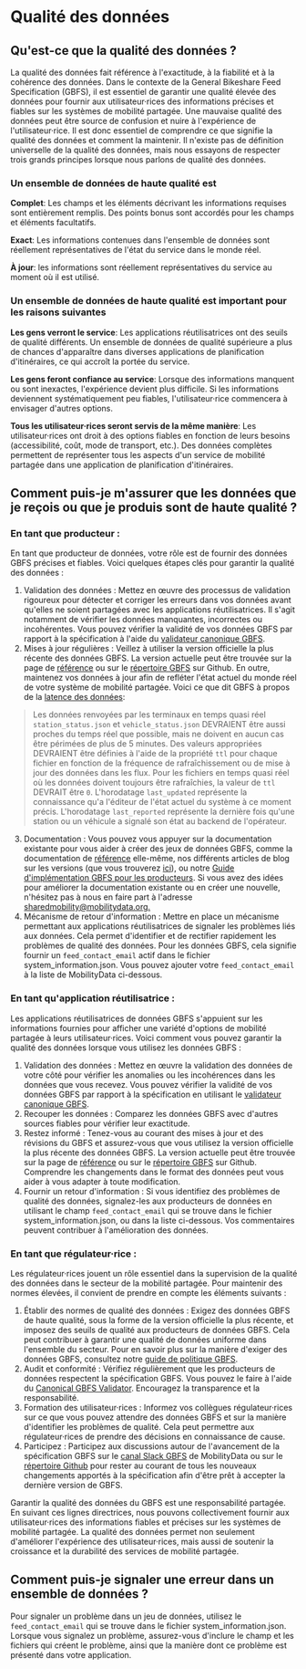 # Qualité des données

## Qu'est-ce que la qualité des données ?

La qualité des données fait référence à l'exactitude, à la fiabilité et à la cohérence des données. Dans le contexte de la General Bikeshare Feed Specification (GBFS), il est essentiel de garantir une qualité élevée des données pour fournir aux utilisateur·rices des informations précises et fiables sur les systèmes de mobilité partagée. Une mauvaise qualité des données peut être source de confusion et nuire à l'expérience de l'utilisateur·rice. Il est donc essentiel de comprendre ce que signifie la qualité des données et comment la maintenir. Il n'existe pas de définition universelle de la qualité des données, mais nous essayons de respecter trois grands principes lorsque nous parlons de qualité des données.

### Un ensemble de données de haute qualité est

**Complet**: Les champs et les éléments décrivant les informations requises sont entièrement remplis. Des points bonus sont accordés pour les champs et éléments facultatifs.

**Exact**: Les informations contenues dans l'ensemble de données sont réellement représentatives de l'état du service dans le monde réel.

**À jour**: les informations sont réellement représentatives du service au moment où il est utilisé.

### Un ensemble de données de haute qualité est important pour les raisons suivantes

**Les gens verront le service**: Les applications réutilisatrices ont des seuils de qualité différents. Un ensemble de données de qualité supérieure a plus de chances d'apparaître dans diverses applications de planification d'itinéraires, ce qui accroît la portée du service.

**Les gens feront confiance au service**: Lorsque des informations manquent ou sont inexactes, l'expérience devient plus difficile. Si les informations deviennent systématiquement peu fiables, l'utilisateur·rice commencera à envisager d'autres options.

**Tous les utilisateur·rices seront servis de la même manière**: Les utilisateur·rices ont droit à des options fiables en fonction de leurs besoins (accessibilité, coût, mode de transport, etc.). Des données complètes permettent de représenter tous les aspects d'un service de mobilité partagée dans une application de planification d'itinéraires.

## Comment puis-je m'assurer que les données que je reçois ou que je produis sont de haute qualité ?

### En tant que producteur :

En tant que producteur de données, votre rôle est de fournir des données GBFS précises et fiables. Voici quelques étapes clés pour garantir la qualité des données :

1. Validation des données : Mettez en œuvre des processus de validation rigoureux pour détecter et corriger les erreurs dans vos données avant qu'elles ne soient partagées avec les applications réutilisatrices. Il s'agit notamment de vérifier les données manquantes, incorrectes ou incohérentes. Vous pouvez vérifier la validité de vos données GBFS par rapport à la spécification à l'aide du [validateur canonique GBFS](https://gbfs-validator.mobilitydata.org/).
2. Mises à jour régulières : Veillez à utiliser la version officielle la plus récente des données GBFS. La version actuelle peut être trouvée sur la page de [référence](../reference) ou sur le [répertoire GBFS](https://github.com/MobilityData/gbfs/blob/master/README.md#current-version-recommended) sur Github. En outre, maintenez vos données à jour afin de refléter l'état actuel du monde réel de votre système de mobilité partagée. Voici ce que dit GBFS à propos de la [latence des données](../reference/#data-latency):

> Les données renvoyées par les terminaux en temps quasi réel `station_status.json` et `vehicle_status.json` DEVRAIENT être aussi proches du temps réel que possible, mais ne doivent en aucun cas être périmées de plus de 5 minutes. Des valeurs appropriées DEVRAIENT être définies à l'aide de la propriété `ttl` pour chaque fichier en fonction de la fréquence de rafraîchissement ou de mise à jour des données dans les flux. Pour les fichiers en temps quasi réel où les données doivent toujours être rafraîchies, la valeur de `ttl` DEVRAIT être `0`. L'horodatage `last_updated` représente la connaissance qu'a l'éditeur de l'état actuel du système à ce moment précis. L'horodatage `last_reported` représente la dernière fois qu'une station ou un véhicule a signalé son état au backend de l'opérateur.

3. Documentation : Vous pouvez vous appuyer sur la documentation existante pour vous aider à créer des jeux de données GBFS, comme la documentation de [référence](../reference) elle-même, nos différents articles de blog sur les versions (que vous trouverez [ici](https://mobilitydata.org/category/sm/)), ou notre [Guide d'implémentation GBFS pour les producteurs](../../get-started/). Si vous avez des idées pour améliorer la documentation existante ou en créer une nouvelle, n'hésitez pas à nous en faire part à l'adresse [sharedmobility@mobilitydata.org.](mailto:sharedmobility@mobilitydata.org)
4. Mécanisme de retour d'information : Mettre en place un mécanisme permettant aux applications réutilisatrices de signaler les problèmes liés aux données. Cela permet d'identifier et de rectifier rapidement les problèmes de qualité des données. Pour les données GBFS, cela signifie fournir un `feed_contact_email` actif dans le fichier system_information.json. Vous pouvez ajouter votre `feed_contact_email` à la liste de MobilityData ci-dessous.

### En tant qu'application réutilisatrice :

Les applications réutilisatrices de données GBFS s'appuient sur les informations fournies pour afficher une variété d'options de mobilité partagée à leurs utilisateur·rices. Voici comment vous pouvez garantir la qualité des données lorsque vous utilisez les données GBFS :

1. Validation des données : Mettez en œuvre la validation des données de votre côté pour vérifier les anomalies ou les incohérences dans les données que vous recevez. Vous pouvez vérifier la validité de vos données GBFS par rapport à la spécification en utilisant le [validateur canonique GBFS](https://gbfs-validator.mobilitydata.org/).
2. Recouper les données : Comparez les données GBFS avec d'autres sources fiables pour vérifier leur exactitude.
3. Restez informé : Tenez-vous au courant des mises à jour et des révisions du GBFS et assurez-vous que vous utilisez la version officielle la plus récente des données GBFS. La version actuelle peut être trouvée sur la page de [référence](../reference) ou sur le [répertoire GBFS](https://github.com/MobilityData/gbfs/blob/master/README.md#current-version-recommended) sur Github. Comprendre les changements dans le format des données peut vous aider à vous adapter à toute modification.
4. Fournir un retour d'information : Si vous identifiez des problèmes de qualité des données, signalez-les aux producteurs de données en utilisant le champ `feed_contact_email` qui se trouve dans le fichier system_information.json, ou dans la liste ci-dessous. Vos commentaires peuvent contribuer à l'amélioration des données.

### En tant que régulateur·rice :

Les régulateur·rices jouent un rôle essentiel dans la supervision de la qualité des données dans le secteur de la mobilité partagée. Pour maintenir des normes élevées, il convient de prendre en compte les éléments suivants :

1. Établir des normes de qualité des données : Exigez des données GBFS de haute qualité, sous la forme de la version officielle la plus récente, et imposez des seuils de qualité aux producteurs de données GBFS. Cela peut contribuer à garantir une qualité de données uniforme dans l'ensemble du secteur. Pour en savoir plus sur la manière d'exiger des données GBFS, consultez notre [guide de politique GBFS](../data-policy/).
2. Audit et conformité : Vérifiez régulièrement que les producteurs de données respectent la spécification GBFS. Vous pouvez le faire à l'aide du [Canonical GBFS Validator](https://gbfs-validator.mobilitydata.org/). Encouragez la transparence et la responsabilité.
3. Formation des utilisateur·rices : Informez vos collègues régulateur·rices sur ce que vous pouvez attendre des données GBFS et sur la manière d'identifier les problèmes de qualité. Cela peut permettre aux régulateur·rices de prendre des décisions en connaissance de cause.
4. Participez : Participez aux discussions autour de l'avancement de la spécification GBFS sur le [canal Slack GBFS](https://share.mobilitydata.org/slack) de MobilityData ou sur le [répertoire Github](https://github.com/MobilityData/gbfs) pour rester au courant de tous les nouveaux changements apportés à la spécification afin d'être prêt à accepter la dernière version de GBFS.

Garantir la qualité des données du GBFS est une responsabilité partagée. En suivant ces lignes directrices, nous pouvons collectivement fournir aux utilisateur·rices des informations fiables et précises sur les systèmes de mobilité partagée. La qualité des données permet non seulement d'améliorer l'expérience des utilisateur·rices, mais aussi de soutenir la croissance et la durabilité des services de mobilité partagée.

## Comment puis-je signaler une erreur dans un ensemble de données ?

Pour signaler un problème dans un jeu de données, utilisez le `feed_contact_email` qui se trouve dans le fichier system_information.json. Lorsque vous signalez un problème, assurez-vous d'inclure le champ et les fichiers qui créent le problème, ainsi que la manière dont ce problème est présenté dans votre application.